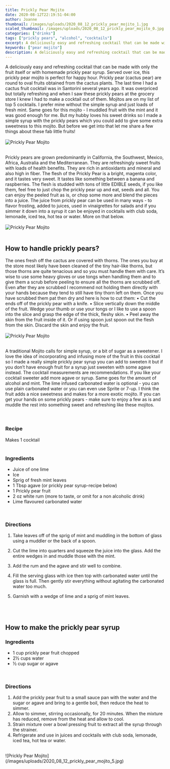 ```yaml
---
title: Prickly Pear Mojito
date: 2020-08-12T22:19:51-04:00
author: Joanne
thumbnail: /images/uploads/2020_08_12_prickly_pear_mojito_1.jpg
scaled_thumbnail: /images/uploads/2020_08_12_prickly_pear_mojito_0.jpg
categories: ["drinks"]
tags: ["prickly pears", "alcohol", "cocktails"]
excerpt: A deliciously easy and refreshing cocktail that can be made with only the fruit itself or with homemade prickly pear syrup
keywords: ["pear mojito"]
description: A deliciously easy and refreshing cocktail that can be made with only the fruit itself or with homemade prickly pear syrup
---
```


A deliciously easy and refreshing cocktail that can be made with only the fruit itself or with homemade prickly pear syrup. Served over ice, this prickly pear mojito is perfect for happy hour. Prickly pear (cactus pear) are round to oval fruits obtained from the cactus plants. The last time I had a cactus fruit cocktail was in Santorini several years ago. It was overpriced but totally refreshing and when I saw these prickly pears at the grocery store I knew I had to make a cocktail out of them. Mojitos are on my list of top 5 cocktails. I prefer mine without the simple syrup and just loads of fresh mint. Same goes for this mojito - I muddled fruit with the mint and it was good enough for me.  But my hubby loves his sweet drinks so I made a simple syrup with the prickly pears which you could add to give some extra sweetness to this mojito. But before we get into that let me share a few things about these fab little fruits! 
</br>
</br>
![Prickly Pear Mojito](/images/uploads/2020_08_12_prickly_pear_mojito_2.jpg)
</br>
</br>

Prickly pears are grown predominantly in California, the Southwest, Mexico, Africa, Australia and the Mediterranean. They are refreshingly sweet fruits with loads of health benefits. They are rich in antioxidants and mineral and also high in fiber. The flesh of the Prickly Pear is a bright, magenta color, and it tastes very sweet. It tastes like something between a banana and raspberries. The flesh is studded with tons of little EDIBLE seeds, if you like them, feel free to just chop the prickly pear up and eat, seeds and all. You can enjoy the peeled fruit as is, or chop some more and blend the pieces into a juice. The juice from prickly pear can be used in many ways - to flavor frosting, added to juices, used in vinaigrettes for salads and if you simmer it down into a syrup it can be enjoyed in cocktails with club soda, lemonade, iced tea, hot tea or water. More on that below. 
</br>
</br>
![Prickly Pear Mojito](/images/uploads/2020_08_12_prickly_pear_mojito_3.jpg)
</br>
</br>

## How to handle prickly pears?
The ones fresh off the cactus are covered with thorns. The ones you buy at the store most likely have been cleaned of the tiny hair-like thorns, but those thorns are quite tenacious and so you must handle them with care. It’s wise to use some heavy gloves or use tongs when handling them and to give them a scrub before peeling to ensure all the thorns are scrubbed off. Even after they are scrubbed I recommend not holding them directly with your hands because they tend to still have tiny thorn left on them. Once you have scrubbed them pat then dry and here is how to cut them:
• Cut the ends off of the prickly pear with a knife. 
• Slice vertically down the middle of the fruit. Wedge your thumb or use your tongs or I like to use a spoon into the slice and grasp the edge of the thick, fleshy skin.
• Peel away the skin from the fruit inside of it. Or if using spoon just spoon out the flesh from the skin. Discard the skin and enjoy the fruit. 
</br>
</br>
![Prickly Pear Mojito](/images/uploads/2020_08_12_prickly_pear_mojito_4.jpg)
</br>
</br>

A traditional Mojito calls for simple syrup, or a bit of sugar as a sweetener. I love the idea of incorporating and infusing more of the fruit in this cocktail so I made a really simple prickly pear syrup you can add to sweeten it but if you don’t have enough fruit for a syrup just sweeten with some agave instead. The cocktail measurements are recommendations. If you like your cocktail sweeter add more agave or syrup. Same goes for the amount of alcohol and mint. The lime infused carbonated water is optional - you can use plain carbonated water or you can even use Sprite or 7-up. I think the fruit adds a nice sweetness and makes for a more exotic mojito. If you can get your hands on some prickly  pears - make sure to enjoy a few as is and muddle the rest into something sweet and refreshing like these mojitos.   
</br>
</br>

### Recipe
Makes 1 cocktail 
</br>
</br>

### Ingredients

* <span itemprop="recipeIngredient">Juice of one lime</span>
* <span itemprop="recipeIngredient">Ice</span>
* <span itemprop="recipeIngredient">Sprig of fresh mint leaves</span>
* <span itemprop="recipeIngredient">1 Tbsp agave (or prickly pear syrup-recipe below) </span>
* <span itemprop="recipeIngredient">1 Prickly pear fruit</span>
* <span itemprop="recipeIngredient">2 oz white rum (more to taste, or omit for a non alcoholic drink) </span>
* <span itemprop="recipeIngredient">Lime flavoured carbonated water </span>
</br>

### Directions

1. Take leaves off of the sprig of mint and muddling in the bottom of glass using a muddler or the back of a spoon. 

1. Cut the lime into quarters and squeeze the juice into the glass. Add the entire wedges in and muddle those with the mint.

1. Add the rum and the agave and stir well to combine. 

1. Fill the serving glass with ice then top with carbonated water until the glass is full. Then gently stir everything without agitating the carbonated water too much.

1. Garnish with a wedge of lime and a sprig of mint leaves. 
</br>
</br>

## How to make the prickly pear syrup 

### Ingredients

* 1 cup prickly pear fruit chopped 
* 2&frac12; cups water
* &frac12; cup sugar or agave 
</br>

### Directions

1. Add the prickly pear fruit to a small sauce pan with the water and the sugar or agave and bring to a gentle boil, then reduce the heat to simmer.
2. Allow to simmer, stirring occasionally, for 20 minutes. When the mixture has reduced, remove from the heat and allow to cool. 
3. Strain mixture over a bowl pressing fruit to extract all the syrup through the strainer. 
4. Refrigerate and use in juices and cocktails with club soda, lemonade, iced tea, hot tea or water. 

</br>
![Prickly Pear Mojito](/images/uploads/2020_08_12_prickly_pear_mojito_5.jpg)